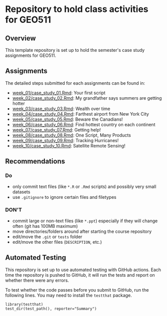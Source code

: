 # Repository to hold class activities for GEO511

## Overview
This template repository is set up to hold the semester's case study assignments for GEO511. 

## Assignments 
The detailed steps submitted for each assignments can be found in: 

  - [week_01/case_study_01.Rmd](week_01/case_study_01.md): Your first script
  - [week_02/case_study_02.Rmd](week_02/case_study_02.md): My grandfather says summers are getting hotter
  - [week_03/case_study_03.Rmd](week_03/case_study_03.md): Wealth over time
  - [week_04/case_study_04.Rmd](week_04/case_study_04.md): Farthest airport from New York City
  - [week_05/case_study_05.Rmd](week_05/case_study_05.md): Beware the Canadians!
  - [week_06/case_study_06.Rmd](week_06/case_study_06.md): Find hottest country on each continent
  - [week_07/case_study_07.Rmd](week_07/case_study_07.md): Getting help!
  - [week_08/case_study_08.Rmd](week_08/case_study_08.md): One Script, Many Products
  - [week_09/case_study_09.Rmd](week_09/case_study_09.md): Tracking Hurricanes!
  - [week_10/case_study_10.Rmd](week_10/case_study_10.md): Satellite Remote Sensing!

## Recommendations

### Do
* only commit text files (like `*.R` or `.Rmd` scripts) and possibly very small datasets
* use `.gitignore` to ignore certain files and filetypes

### DON'T
* commit large or non-text files (like `*.ppt`) especially if they will change often (git has 100MB maximum)
* move directories/folders around after starting the course repository
* edit/move the `.git` or `tests` folder
* edit/move the other files (`DESCRIPTION`, etc.)


## Automated Testing
This repository is set up to use automated testing with GitHub actions.  Each time the repository is pushed to GitHub, it will run the tests and report on whether there were any errors.  

To test whether the code passes before you submit to GitHub, run the following lines.  You may need to install the `testthat` package.  

```
library(testthat)
test_dir(test_path(), reporter="Summary")
```

